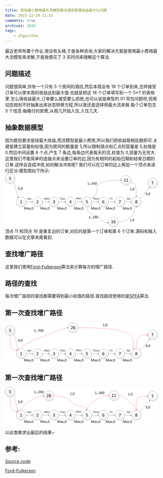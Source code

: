```yaml
---
title: 使用最小费用最大流模型解决酒店管理收益最大化问题
date: 2015-12-29 11:15
comments: true
archives: 2015
tags:
	- algorithm
---
```


最近老师布置个作业,很没有头绪,于是各种咨询,大家的解决方案是使用最小费用最大流模型来求解,于是我便花了 3 天时间来理解这个算法.

## 问题描述

问题很简单,你有一个只有 5 个房间的酒店,然后本周会有 18 个订单到来,怎样接受订单可以使本周的收益达到最大值.也就是把这 18 个订单填写到一个 5\*7 的表格里
怎么填收益最大,订单要么接受要么拒绝,也可以说是典型的 01 背包问题吧,但用动态规划不好抽象出来状态转移方程,所以我还是选择用最大流来做.每个订单包含 3 个信息:每晚付的房费,从周几开始入住,入住几天.

## 抽象数据模型

因为题目要求是球最大收益,而流模型是最小费用,所以我们把收益取相反数即可.关键是建立容量和权值,因为房间的数量是 5,所以限制源点和汇点的容量是 5,权值是 0.然后中间设置 8 个点,产生 7 条边,每条边代表每天的流,权值为 0,容量为无穷大.这里我们不能简单的连接点来设置订单的边,因为有相同的起始日期和结束日期的订单.这样会造成冲突,如何解决冲突呢? 我们可以在订单的边上再加一个顶点来进行区分.模型图如下所示:
![model](https://raw.githubusercontent.com/acgotaku/USTC-Coding/master/hotel/model.png)
顶点 11 和顶点 16 是重复边的订单,对应的是第一个订单和第 6 个订单.源码和输入数据可以在文章末尾看到.

## 查找增广路径

这里我们使用[Ford–Fulkerson](https://en.wikipedia.org/wiki/Ford%E2%80%93Fulkerson_algorithm)算法来计算每次的增广路径.

## 路径的查找

每次增广路径的查找都需要得到最小权值的路径.查找路径使用的是[SPFA](https://en.wikipedia.org/wiki/Shortest_Path_Faster_Algorithm)算法.

## 第一次查找增广路径

![model](https://raw.githubusercontent.com/acgotaku/USTC-Coding/master/hotel/hotel1.1.png)

## 第一次查找增广路径

![model](https://raw.githubusercontent.com/acgotaku/USTC-Coding/master/hotel/hotel1.2.png)

以此类推求出最后的结果~

## 参考:

[Source code](https://github.com/acgotaku/USTC-Coding/tree/master/hotel)

[Ford–Fulkerson](http://www.cnblogs.com/gaochundong/p/ford_fulkerson_maximum_flow_algorithm.html)
